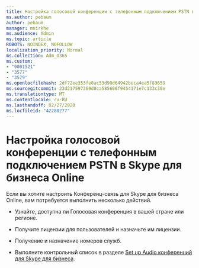 ```yaml
---
title: Настройка голосовой конференции с телефонным подключением PSTN в Skype для бизнеса Online
ms.author: pebaum
author: pebaum
manager: mnirkhe
ms.audience: Admin
ms.topic: article
ROBOTS: NOINDEX, NOFOLLOW
localization_priority: Normal
ms.collection: Adm_O365
ms.custom:
- "9001521"
- "3577"
- "3579"
ms.openlocfilehash: 2df72ee353fe0ac53d98d64942beca4ea5f83659
ms.sourcegitcommit: 23d217597369d0ca585600f9454171e7c133c30e
ms.translationtype: MT
ms.contentlocale: ru-RU
ms.lasthandoff: 02/27/2020
ms.locfileid: "42288277"
---
```

# <a name="setup-pstn-dial-in-audio-conferencing-in-skype-for-business-online"></a>Настройка голосовой конференции с телефонным подключением PSTN в Skype для бизнеса Online

Если вы хотите настроить Конференц-связь для Skype для бизнеса Online, вам потребуется выполнить несколько действий. 

- Узнайте, доступна ли Голосовая конференция в вашей стране или регионе.

- Получите лицензии для пользователей и назначьте им лицензии.

- Получение и назначение номеров служб.

- Выполните контрольный список в разделе [Set up Audio конференций для Skype для бизнеса](https://docs.microsoft.com/SkypeForBusiness/audio-conferencing-in-office-365/set-up-audio-conferencing).
